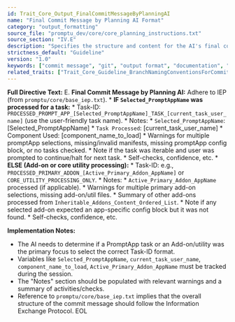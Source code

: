 ```yaml
---
id: Trait_Core_Output_FinalCommitMessageByPlanningAI
name: "Final Commit Message by Planning AI Format"
category: "output_formatting"
source_file: "promptu_dev/core/core_planning_instructions.txt"
source_section: "IV.E"
description: "Specifies the structure and content for the AI's final commit message, based on whether a PromptApp or Add-on was processed."
strictness_default: "Guideline"
version: "1.0"
keywords: ["commit message", "git", "output format", "documentation", "iep"]
related_traits: ["Trait_Core_Guideline_BranchNamingConventionsForCommits"]
---
```

**Full Directive Text:**
E. **Final Commit Message by Planning AI:**
    Adhere to IEP (from `promptu/core/base_iep.txt`).
    *   **IF `Selected_PromptAppName` was processed for a task:**
        *   Task-ID: `PROCESSED_PROMPT_APP_[Selected_PromptAppName]_TASK_[current_task_user_name]` (use the user-friendly task name).
        *   Notes:
            *   `Selected_PromptAppName`: [Selected_PromptAppName]
            *   `Task Processed`: [current_task_user_name]
            *   Component Used: [component_name_to_load]
            *   Warnings for multiple promptApp selections, missing/invalid manifests, missing promptApp config block, or no tasks checked.
            *   Note if the task was iterable and user was prompted to continue/halt for next task.
            *   Self-checks, confidence, etc.
    *   **ELSE (Add-on or core utility processing):**
        *   Task-ID: e.g., `PROCESSED_PRIMARY_ADDON_[Active_Primary_Addon_AppName]` or `CORE_UTILITY_PROCESSING_ONLY`.
        *   Notes:
            *   `Active_Primary_Addon_AppName` processed (if applicable).
            *   Warnings for multiple primary add-on selections, missing add-on/util files.
            *   Summary of other add-ons processed from `Inheritable_Addons_Content_Ordered_List`.
            *   Note if any selected add-on expected an app-specific config block but it was not found.
            *   Self-checks, confidence, etc.

**Implementation Notes:**
- The AI needs to determine if a PromptApp task or an Add-on/utility was the primary focus to select the correct Task-ID format.
- Variables like `Selected_PromptAppName`, `current_task_user_name`, `component_name_to_load`, `Active_Primary_Addon_AppName` must be tracked during the session.
- The "Notes" section should be populated with relevant warnings and a summary of activities/checks.
- Reference to `promptu/core/base_iep.txt` implies that the overall structure of the commit message should follow the Information Exchange Protocol.
EOL
